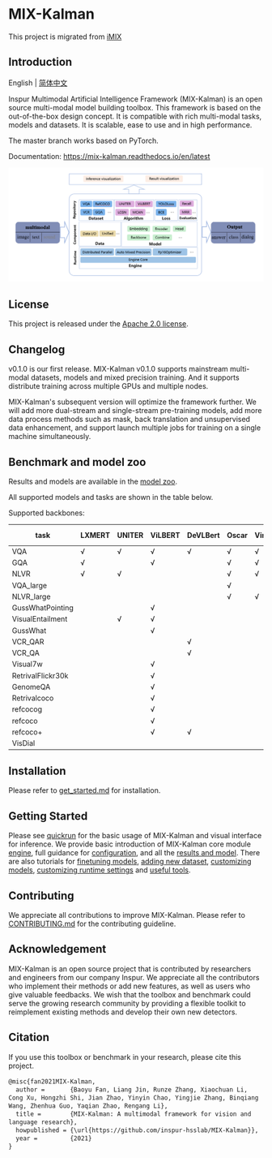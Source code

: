 
# MIX-Kalman
This project is migrated from [iMIX](https://github.com/inspur-hsslab/iMIX)

## Introduction

English | [简体中文](README_zh-CN.md)

Inspur Multimodal Artificial Intelligence Framework (MIX-Kalman) is an open source multi-modal model building toolbox. This framework is based on the out-of-the-box design concept. It is compatible with rich multi-modal tasks, models and datasets. It is scalable, ease to use and in high performance.

The master branch works based on PyTorch.

Documentation: https://mix-kalman.readthedocs.io/en/latest

![demo_image](resources/0.png)

## License

This project is released under the [Apache 2.0 license](LICENSE).

## Changelog

v0.1.0 is our first release. MIX-Kalman v0.1.0 supports mainstream multi-modal datasets, models and mixed precision training. And it supports distribute training across multiple GPUs and multiple nodes.

MIX-Kalman's subsequent version will optimize the framework further. We will add more dual-stream and single-stream pre-training models, add more data process methods such as mask, back translation and unsupervised data enhancement, and support launch multiple jobs for training on a single machine simultaneously.

## Benchmark and model zoo

Results and models are available in the [model zoo](docs/getstart/model_zoo.md).

All supported models and tasks are shown in the table below.

Supported backbones:

| task              | LXMERT | UNITER | ViLBERT | DeVLBert | Oscar | VinVL | MCAN | LCGN | HGL  | R2C  | VisDial-BERT |
| ----------------- | ------ | ------ | ------- | -------- | ----- | ----- | ---- | ---- | ---- | ---- | ------------ |
| VQA               | √      | √      | √       | √        | √     | √     | √    |      |      |      |              |
| GQA               | √      |        | √       |          | √     | √     |      | √    |      |      |              |
| NLVR              | √      | √      |         |          | √     | √     |      |      |      |      |              |
| VQA_large         |        |        |         |          | √     |       |      |      |      |      |              |
| NLVR_large        |        |        |         |          | √     | √     |      |      |      |      |              |
| GussWhatPointing  |        |        | √       |          |       |       |      |      |      |      |              |
| VisualEntailment  |        | √      | √       |          |       |       |      |      |      |      |              |
| GussWhat          |        |        | √       |          |       |       |      |      |      |      |              |
| VCR_QAR           |        |        |         | √        |       |       |      |      | √    | √    |              |
| VCR_QA            |        |        |         | √        |       |       |      |      | √    | √    |              |
| Visual7w          |        |        | √       |          |       |       |      |      |      |      |              |
| RetrivalFlickr30k |        |        | √       |          |       |       |      |      |      |      |              |
| GenomeQA          |        |        | √       |          |       |       |      |      |      |      |              |
| Retrivalcoco      |        |        | √       |          |       |       |      |      |      |      |              |
| refcocog          |        |        | √       |          |       |       |      |      |      |      |              |
| refcoco           |        |        | √       |          |       |       |      |      |      |      |              |
| refcoco+          |        |        | √       | √        |       |       |      |      |      |      |              |
| VisDial           |        |        |         |          |       |       |      |      |      |      | √            |

## Installation

Please refer to [get_started.md](docs/getstart/get_started.md) for installation.

## Getting Started

Please see [quickrun](docs/Quickrun/1_exist_data_model.md) for the basic usage of MIX-Kalman and visual interface for inference.
We provide basic introduction of MIX-Kalman core module [engine](docs/tutorials/Tutorial-engine.md), full guidance for [configuration](docs/tutorials/Tutorial1-config.md), and all the [results and model](docs/getstart/model_zoo.md).
There are also tutorials for [finetuning models](docs/tutorials/Tutorial6-finetune.md), [adding new dataset](docs/tutorials/Tutorial2-customize_dataset.md), [customizing models](docs/tutorials/Tutorial3-customize_models.md), [customizing runtime settings](docs/tutorials/Tutorial4-customize_Schedule_and_Runtime_Settings.md) and [useful tools](docs/log_visualization.md).

## Contributing

We appreciate all contributions to improve MIX-Kalman. Please refer to [CONTRIBUTING.md](CONTRIBUTING.md) for the contributing guideline.

## Acknowledgement

MIX-Kalman is an open source project that is contributed by researchers and engineers from our company Inspur. We appreciate all the contributors who implement their methods or add new features, as well as users who give valuable feedbacks.
We wish that the toolbox and benchmark could serve the growing research community by providing a flexible toolkit to reimplement existing methods and develop their own new detectors.

## Citation

If you use this toolbox or benchmark in your research, please cite this project.

```
@misc{fan2021MIX-Kalman,
  author =       {Baoyu Fan, Liang Jin, Runze Zhang, Xiaochuan Li, Cong Xu, Hongzhi Shi, Jian Zhao, Yinyin Chao, Yingjie Zhang, Binqiang Wang, Zhenhua Guo, Yaqian Zhao, Rengang Li},
  title =        {MIX-Kalman: A multimodal framework for vision and language research},
  howpublished = {\url{https://github.com/inspur-hsslab/MIX-Kalman}},
  year =         {2021}
}
```
